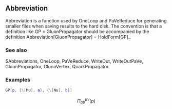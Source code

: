 ##  Abbreviation 

Abbreviation is a function used by OneLoop and PaVeReduce for generating smaller files when saving results to the hard disk. The convention is that a definition like GP = GluonPropagator should be accompanied by the definition Abbreviation[GluonPropagator] = HoldForm[GP]..

###  See also 

$Abbreviations, OneLoop, PaVeReduce, WriteOut, WriteOutPaVe, GluonPropagator, GluonVertex, QuarkPropagator.

###  Examples 

```mathematica
GP[p, {\[Mu], a}, {\[Nu], b}]
```

$$\Pi _{ab}^{\mu \nu }(p)$$